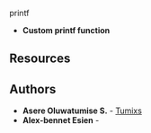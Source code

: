  printf
* **Custom printf function**

## Resources

## Authors
* **Asere Oluwatumise S.** - [Tumixs](https://github.com/Tumixs)
* **Alex-bennet Esien** - []()
